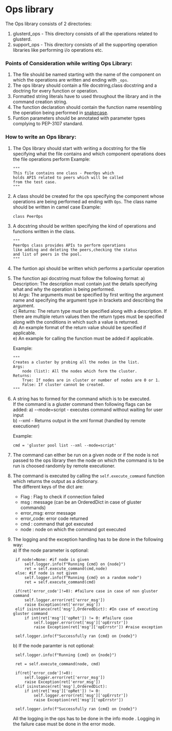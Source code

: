 <h1>Ops library</h1>

The Ops library consists of 2 directories:<br>

1) glusterd_ops - This directory consists of all the operations related to glusterd.<br>
2) support_ops - This directory consists of all the supporting operation libraries like performing i/o operations etc.<br>

<h3>Points of Consideration while writing Ops Library:</h3>

1) The file should be named starting with the name of the component on which the operations are written and ending with ```_ops```.<br>
2) The ops library should contain a file docstring,class docstring and a doctring for every function or operation.<br>
3) Formatted string literals have to used throughout the library and in the command creation string.<br>
4) The function declaration should contain the function name resembling the operation being performed in <u>snakecase</u>.<br>
5) Funtion parameters should be annotated with parameter types complying to PEP-3107 standard.<br>


<h3>How to write an Ops library:</h3>

1) The Ops library should start with writing a docstring for the file specifying what the file contains and which component operations does the file operations perform
    Example:
    ```
    """
    This file contains one class - PeerOps which
    holds APIS related to peers which will be called
    from the test case.
    """
    ```
2) A class should be created for the ops specifying the component whose operations are being performed ad ending with ```Ops```. The class name should be written in camel case
    Example: 
    ```
    class PeerOps
    ```
3) A docstring should be written specifying the kind of operations and functions written in the class.
    ```
    """
    PeerOps class provides APIs to perform operations
    like adding and deleting the peers,checking the status
    and list of peers in the pool.
    """
    ```
4) The funtion api should be written which performs a particular operation
5) The function api docstring must follow the following format:
    a) Description: The description must contain just the details specifying what and why the operation is being performed.<br>
    b) Args: The arguments must be specified by first writing the argument name and specifying the argument type in brackets and describing the argument.<br>
    c) Returns: The return type must be specified along with a description. If there are multiple return values then the return types must be specified along with the conditions in which  such a value is returned.<br>
    d) An example format of the return value should be specified if applicable.<br>
    e) An example for calling the function must be added if applicable.<br>
    
    Example:
    ```
    """
    Creates a cluster by probing all the nodes in the list.
    Args:
        node (list): All the nodes which form the cluster.
    Returns:
        True: If nodes are in cluster or number of nodes are 0 or 1.
        False: If cluster cannot be created.
    """
    ```

6) A string has to formed for the command which is to be executed.<br>
   If the command is a gluster command then following flags can be added:
    a) --mode=script - executes command without waiting for user input<br>
    b) --xml - Returns output in the xml format (handled by remote executioner)<br>
    
    Example:
    ```
    cmd = 'gluster pool list --xml --mode=script'
    ```
7) The command can either be run on a given node or if the node is not passed to the ops library then the node on which the command is to be run is choosed randomly by remote executioner.
8) The command is executed by calling the ```self.execute_command``` function which returns the output as a dictionary.<br>
    The different keys of the dict are:<br>
    - Flag : Flag to check if connection failed<br>
    - msg : message (can be an OrderedDict in case of gluster commands)<br>
    - error_msg: error message<br>
    - error_code: error code returned<br>
    - cmd : command that got executed<br>
    - node : node on which the command got executed<br>
     
9) The logging and the exception handling has to be done in the following way:<br>
   a) If the node parameter is optional:
   ```
    if node!=None: #if node is given
        self.logger.info(f"Running {cmd} on {node}")
        ret = self.execute_command(cmd,node)
    else: #if node is not given
        self.logger.info(f"Running {cmd} on a random node")
        ret = self.execute_command(cmd)

    if(ret['error_code']!=0): #failure case in case of non gluster command
        self.logger.error(ret['error_msg'])
        raise Exception(ret['error_msg'])    
    elif isinstance(ret['msg'],OrderedDict): #In case of executing gluster command
        if int(ret['msg']['opRet']) != 0: #failure case
            self.logger.error(ret['msg']['opErrstr'])
            raise Exception(ret['msg']['opErrstr']) #raise exception

    self.logger.info(f"Successfully ran {cmd} on {node}")
   
   ```
   b) If the node paramter is not optional:
   ```
    self.logger.info(f"Running {cmd} on {node}")

    ret = self.execute_command(node, cmd)

    if(ret['error_code']!=0):
        self.logger.error(ret['error_msg'])
        raise Exception(ret['error_msg'])    
    elif isinstance(ret['msg'],OrderedDict):
        if int(ret['msg']['opRet']) != 0:
            self.logger.error(ret['msg']['opErrstr'])
            raise Exception(ret['msg']['opErrstr'])

    self.logger.info(f"Successfully ran {cmd} on {node}")
   
   ```
   
   All the logging in the ops has to be done in the info mode . Logging in the failure case must be done in the error mode.
